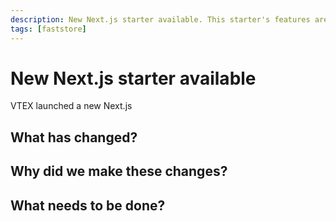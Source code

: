 ```yaml
---
description: New Next.js starter available. This starter's features are identical to the existing base store starter, which used Gatsby.
tags: [faststore]
---
```


# New Next.js starter available

VTEX launched a new Next.js 

## What has changed?



## Why did we make these changes?



## What needs to be done?

